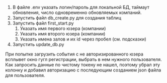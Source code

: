1. В файле .env указать логин/пароль для локальной БД, таймаут обновления, число одновременно обновляемых компаний.
2. Запустить файл db_create.py для создания таблиц
3. Запустить файл first_start.py
   1. Указать имя первого юзера (компании)
   2. Указать имя второго юзера (компании)
   3. Указать имена залов и их id через пробел (см. подсказки)
4. Запустить update_db.py
   
При попытке загрузить события с не авторизированного юзера всплывет окно гугл регистрации, выбрать в нем нужного пользователя.
Как запросить данные по чистому токену не нашел, поэтому убрал эту колонку и добавил авторизацию с последующим созданием json файла для пользователя.